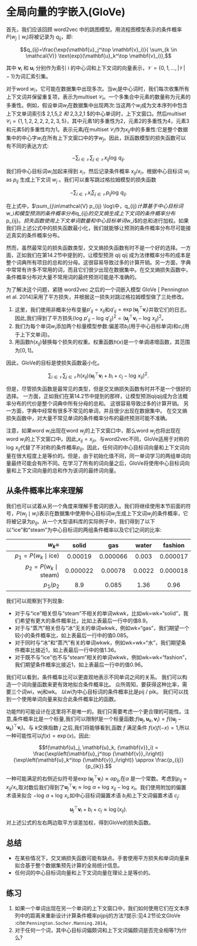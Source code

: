 

<!--
 * @version:
 * @Author:  StevenJokess https://github.com/StevenJokess
 * @Date: 2020-08-15 11:54:01
 * @LastEditors:  StevenJokess https://github.com/StevenJokess
 * @LastEditTime: 2020-10-05 18:10:22
 * @Description:MT, add math half
 * @TODO::
 * @Reference:http://preview.d2l.ai/d2l-en/master/chapter_natural-language-processing-pretraining/glove.html
 * https://github.com/d2l-ai/d2l-en/blob/master/chapter_natural-language-processing-pretraining/glove.md
-->

# 全局向量的字嵌入(GloVe)

首先，我们应该回顾 word2vec 中的跳图模型。用流程图模型表示的条件概率 $P(w_j\mid w_i)$将被记录为 $q_{ij}$，即:

$$q_{ij}=\frac{\exp(\mathbf{u}_j^\top \mathbf{v}_i)}{ \sum_{k \in \mathcal{V}} \text{exp}(\mathbf{u}_k^\top \mathbf{v}_i)},$$

其中 $\mathbf{v}_i$ 和 $\mathbf{u}_i$ 分别作为索引 i 的中心词和上下文词的向量表示，$\mathcal{V} = \{0, 1, \ldots, |\mathcal{V}|-1\}$为词汇索引集。

对于word $w_i$，它可能在数据集中出现多次。当$w_i$是中心词时，我们每次收集所有上下文词并保留重复项，表示为multiset $\mathcal{C}_i$。一个多集合中元素的数量称为元素的多重性。例如，假设单词$w_i$在数据集中出现两次:当这两个$w_i$成为文本序列中包含上下文单词索引$ 2,1,5,2 $和$ 2,3,2,1 $的中心单词时，上下文窗口。然后multiset $\mathcal{C}_i = \{1,1,2,2,2,2,2,3,5 \}$，其中元素1的多重性为2，元素2的多重性为4，元素3和元素5的多重性均为1。表示元素$j$在multiset $\mathcal{C}_i$作为$x_{ij}$中的多重性:它是整个数据集中的中心字$w_i$在所有上下文窗口中的字$w_j$。因此，跃函数模型的损失函数可以有不同的表达方式:

$$-\sum_{i\in\mathcal{V}}\sum_{j\in\mathcal{V}} x_{ij} \log\,q_{ij}.$$

我们将中心目标词$w_i$加起来得到 $x_i$，然后记录条件概率 $x_{ij}/x_i$，根据中心目标词 $w_i$ as $p_{ij}$ 生成上下文词 $w_j$ 。我们可以重写跳过格拉姆模型的损失函数

$$-\sum_{i\in\mathcal{V}} x_i \sum_{j\in\mathcal{V}} p_{ij} \log\,q_{ij}.$$

在上式中，$\sum_{j\in\mathcal{V} p_{ij} \log\中，q_{ij}$计算基于中心目标词$w_i$和模型预测的条件概率分布$q_{ij}$的交叉熵生成上下文词的条件概率分布$p_{ij}$。损失函数使用上下文单词数量和中心目标单词$w_i$的总和进行加权。如果我们将上述公式中的损失函数最小化，我们就能够让预测的条件概率分布尽可能接近真实的条件概率分布。

然而，虽然最常见的损失函数类型，交叉熵损失函数有时不是一个好的选择。一方面，正如我们在第14.2节中提到的，让模型预测 qij qij 成为法律概率分布的成本是整个词典所有项目的总和的分母。这很容易导致过多的计算开销。另一方面，字典中常常有许多不常用的词，而且它们很少出现在数据集中。在交叉熵损失函数中，条件概率分布对大量不常用词的最终预测可能是不准确的。

为了解决这个问题，紧随 word2vec 之后的一个词嵌入模型 GloVe [ Pennington et al. 2014]采用了平方损失，并根据这一损失对跳过格拉姆模型做了三处修改。

1. 这里，我们使用非概率分布变量$p'_{ij}=x_{ij}$和$q'_{ij}=\exp(\mathbf{u}_j^\top \mathbf{v}_i)$并取它们的日志。因此,我们得到了平方损失$\left(\log\,p'_{ij} - \log\,q'_{ij}\right)^2 = \left(\mathbf{u}_j^\top \mathbf{v}_i - \log\,x_{ij}\right)^2$。
2. 我们为每个单词$w_i$添加两个标量模型参数:偏差项$b_i$(用于中心目标单词)和$c_i$(用于上下文单词)。
3. 用函数$h(x_{ij})$替换每个损失的权重。权重函数$h(x)$是一个单调递增函数，其范围为$[0,1]$。

因此，GloVe的目标是使损失函数最小化。

$$\sum_{i\in\mathcal{V}} \sum_{j\in\mathcal{V}} h(x_{ij}) \left(\mathbf{u}_j^\top \mathbf{v}_i + b_i + c_j - \log\,x_{ij}\right)^2.$$

但是，尽管损失函数是最常见的类型，但是交叉熵损失函数有时并不是一个很好的选择。 一方面，正如我们在第14.2节中提到的那样，让模型预测qijqij成为合法概率分布的代价是整个词典中所有分母的总和。 这很容易导致过多的计算开销。 另一方面，字典中经常有很多不常见的单词，并且很少出现在数据集中。 在交叉熵损失函数中，对大量不常见单词的条件概率分布的最终预测可能不准确。

注意，如果word $w_i$出现在word $w_j$的上下文窗口中，那么word $w_j$也将出现在word $w_i$的上下文窗口中。因此,$x_{ij}=x_{ji}$。与word2vec不同，GloVe适用于对称的$\log\, x_{ij}$代替了不对称的条件概率$p_{ij}$。因此，任何词的中心目标词向量和上下文词向量在很大程度上是等价的。但是，由于初始化值不同，同一单词学习的两组单词向量最终可能会有所不同。在学习了所有的词向量之后，GloVe将使用中心目标词向量和上下文词向量的总和作为该词的最终词向量。

## 从条件概率比率来理解

我们也可以试着从另一个角度来理解手套词的嵌入。我们将继续使用本节前面的符号，$P(w_j \mid w_i)$表示在数据集中使用中心目标词$w_i$生成上下文词$w_j$的条件概率，它将被记录为$p_{ij}$。从一个大型语料库的实际例子中，我们得到了以下以“ice”和“steam”为中心目标词的两组条件概率以及它们之间的比率:

|$w_k$=|solid|gas|water|fashion|
|--:|:-:|:-:|:-:|:-:|
|$p_1=P(w_k\mid \text{ice})$|0.00019|0.000066|0.003|0.000017|
|$p_2=P(w_k\mid\text{steam})$|0.000022|0.00078|0.0022|0.000018|
|$p_1/p_2$|8.9|0.085|1.36|0.96|

我们可以观察到下列现象:

* 对于与“ice”相关但与“steam”不相关的单词wkwk，比如wk=wk=“solid”，我们希望有更大的条件概率比，比如上表最后一行中的值8.9。
* 对于与“蒸汽”相关但与“冰”无关的单词wkwk，例如wk=“gas”，我们期望一个较小的条件概率比，如上表最后一行中的值0.085。
* 对于同时与“冰”和“蒸汽”有关的单词wkwk，例如wk=wk=“水”，我们期望条件概率比接近1，如上表最后一行中的值1.36。
* 对于既不与“ice”也不与“steam”相关的单词wkwk，例如wk=wk=“fashion”，我们期望条件概率比接近1，如上表最后一行中的值0.96。

我们可以看到，条件概率比可以更直观地表示不同单词之间的关系。 我们可以构造一个词向量函数来更有效地拟合条件概率比。 众所周知，要获得这种比率，需要三个词wi，wj和wk。 以wi为中心目标词的条件概率比是pij / pik。 我们可以找到一个使用单词向量来拟合此条件概率比的函数。

功能ff的可能设计在这里将不是唯一的。我们只需要考虑一个更合理的可能性。注意,条件概率比是一个标量,我们可以限制f是一个标量函数:$f(\mathbf{u}_j, \mathbf{u}_k, {\mathbf{v}}_i) = f\left((\mathbf{u}_j - \mathbf{u}_k)^\top {\mathbf{v}}_i\right)$。与 $k$交换指数 $j$ 之后,我们将能够看到,函数 $f$ 满足条件 $f(x)f(-x)=1$,所以一种可能性可以$f(x)=\exp(x)$。因此:

$$f(\mathbf{u}_j, \mathbf{u}_k, {\mathbf{v}}_i) = \frac{\exp\left(\mathbf{u}_j^\top {\mathbf{v}}_i\right)}{\exp\left(\mathbf{u}_k^\top {\mathbf{v}}_i\right)} \approx \frac{p_{ij}}{p_{ik}}.$$

一种可能满足的右侧近似符号是$\exp\left(\mathbf{u}_j^\top {\mathbf{v}}_i\right) \approx \alpha p_{ij}$,在$\alpha$ 是一个常数。考虑到$p_{ij}=x_{ij}/x_i$,取对数后我们得到了$\mathbf{u}_j^\top {\mathbf{v}}_i \approx \log\,\alpha + \log\,x_{ij} - \log\,x_i$。我们使用附加的偏置术语来拟合 $- \log\, \alpha + \log\, x_i$,如中心目标词偏置术语 $b_i$和上下文词偏置术语 $c_j$:

$$\mathbf{u}_j^\top \mathbf{v}_i + b_i + c_j \approx \log(x_{ij}).$$

对上述公式的左右两边取平方误差加权，得到GloVe的损失函数。

## 总结

* 在某些情况下，交叉熵损失函数可能有缺点。手套使用平方损失和单词向量来拟合基于整个数据集预先计算的全局统计信息。
* 任何词的中心目标词向量和上下文词向量在理论上是等价的。

## 练习

1. 如果一个单词出现在另一个单词的上下文窗口中，我们如何使用它们在文本序列中的距离来重新设计计算条件概率pijpij的方法?提示:见4.2节论文GloVe :cite:`Pennington.Socher.Manning.2014`。
1. 对于任何一个词，其中心目标词偏颇词和上下文词偏颇词是否完全相等?为什么?

[1]: https://nlp.stanford.edu/projects/glove/
